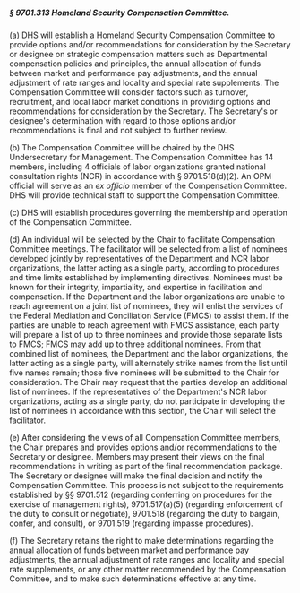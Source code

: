##### § 9701.313 Homeland Security Compensation Committee. #####

(a) DHS will establish a Homeland Security Compensation Committee to provide options and/or recommendations for consideration by the Secretary or designee on strategic compensation matters such as Departmental compensation policies and principles, the annual allocation of funds between market and performance pay adjustments, and the annual adjustment of rate ranges and locality and special rate supplements. The Compensation Committee will consider factors such as turnover, recruitment, and local labor market conditions in providing options and recommendations for consideration by the Secretary. The Secretary's or designee's determination with regard to those options and/or recommendations is final and not subject to further review.

(b) The Compensation Committee will be chaired by the DHS Undersecretary for Management. The Compensation Committee has 14 members, including 4 officials of labor organizations granted national consultation rights (NCR) in accordance with § 9701.518(d)(2). An OPM official will serve as an *ex officio* member of the Compensation Committee. DHS will provide technical staff to support the Compensation Committee.

(c) DHS will establish procedures governing the membership and operation of the Compensation Committee.

(d) An individual will be selected by the Chair to facilitate Compensation Committee meetings. The facilitator will be selected from a list of nominees developed jointly by representatives of the Department and NCR labor organizations, the latter acting as a single party, according to procedures and time limits established by implementing directives. Nominees must be known for their integrity, impartiality, and expertise in facilitation and compensation. If the Department and the labor organizations are unable to reach agreement on a joint list of nominees, they will enlist the services of the Federal Mediation and Conciliation Service (FMCS) to assist them. If the parties are unable to reach agreement with FMCS assistance, each party will prepare a list of up to three nominees and provide those separate lists to FMCS; FMCS may add up to three additional nominees. From that combined list of nominees, the Department and the labor organizations, the latter acting as a single party, will alternately strike names from the list until five names remain; those five nominees will be submitted to the Chair for consideration. The Chair may request that the parties develop an additional list of nominees. If the representatives of the Department's NCR labor organizations, acting as a single party, do not participate in developing the list of nominees in accordance with this section, the Chair will select the facilitator.

(e) After considering the views of all Compensation Committee members, the Chair prepares and provides options and/or recommendations to the Secretary or designee. Members may present their views on the final recommendations in writing as part of the final recommendation package. The Secretary or designee will make the final decision and notify the Compensation Committee. This process is not subject to the requirements established by §§ 9701.512 (regarding conferring on procedures for the exercise of management rights), 9701.517(a)(5) (regarding enforcement of the duty to consult or negotiate), 9701.518 (regarding the duty to bargain, confer, and consult), or 9701.519 (regarding impasse procedures).

(f) The Secretary retains the right to make determinations regarding the annual allocation of funds between market and performance pay adjustments, the annual adjustment of rate ranges and locality and special rate supplements, or any other matter recommended by the Compensation Committee, and to make such determinations effective at any time.